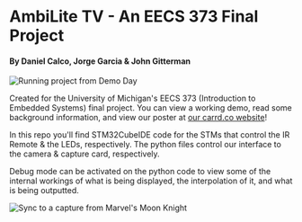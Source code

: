 # AmbiLite TV - An EECS 373 Final Project
#### By Daniel Calco, Jorge Garcia & John Gitterman

![Running project from Demo Day](https://github.com/dcalkoj/373AmbiLite/blob/main/Images%20&%20Demos/ColorSplash%20Demo.gif?raw=true)

Created for the University of Michigan's EECS 373 (Introduction to Embedded Systems) final project. You can view a working demo, read some background information, and view our poster at [our carrd.co website](https://373ambilite.carrd.co/)! 

In this repo you'll find STM32CubeIDE code for the STMs that control the IR Remote & the LEDs, respectively. The python files control our interface to the camera & capture card, respectively. 

Debug mode can be activated on the python code to view some of the internal workings of what is being displayed, the interpolation of it, and what is being outputted.

![Sync to a capture from Marvel's Moon Knight](https://github.com/dcalkoj/373AmbiLite/blob/main/Images%20&%20Demos/Moon%20Knight.png?raw=true)
